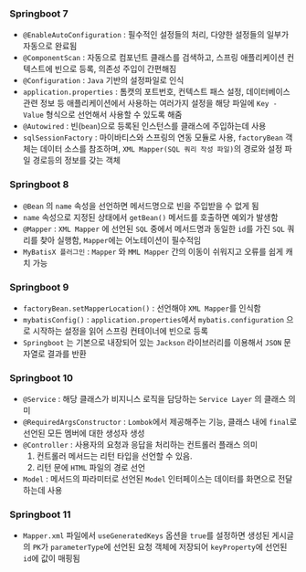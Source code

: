 ### Springboot 7

- `@EnableAutoConfiguration` : 필수적인 설정들의 처리, 다양한 설정들의 일부가 자동으로 완료됨
- `@ComponentScan` : 자동으로 컴포넌트 클래스를 검색하고, 스프링 애플리케이션 컨텍스트에 빈으로 등록, 의존성 주입이 간편해짐
- `@Configuration` : `Java` 기반의 설정파일로 인식
- `application.properties` : 톰캣의 포트번호, 컨텍스트 패스 설정, 데이터베이스 관련 정보 등 애플리케이션에서 사용하는 여러가지 설정을 해당 파일에 `Key - Value` 형식으로 선언해서 사용할 수 있도록 해줌
- `@Autowired` : 빈(`bean`)으로 등록된 인스턴스를 클래스에 주입하는데 사용
- `sqlSessionFactory` : 마이바티스와 스프링의 연동 모듈로 사용, `factoryBean` 객체는 데이터 소스를 참조하며, `XML Mapper(SQL 쿼리 작성 파일)`의 경로와 설정 파일 경로등의 정보를 갖는 객체

### Springboot 8
- `@Bean` 의 `name` 속성을 선언하면 메서드명으로 빈을 주입받을 수 없게 됨
- `name` 속성으로 지정된 상태에서 `getBean()` 메서드를 호출하면 예외가 발생함
- `@Mapper` : `XML Mapper` 에 선언된 `SQL` 중에서 메서드명과 동일한 `id`를 가진 `SQL` 쿼리를 찾아 실행함, `Mapper`에는 어노테이션이 필수적임
- `MyBatisX 플러그인` : `Mapper` 와 `MML Mapper` 간의 이동이 쉬워지고 오류를 쉽게 캐치 가능

### Springboot 9
- `factoryBean.setMapperLocation()` : 선언해야 `XML Mapper`를 인식함
- `mybatisConfig()` : `application.properties`에서 `mybatis.configuration` 으로 시작하는 설정을 읽어 스프링 컨테이너에 빈으로 등록
- `Springboot` 는 기본으로 내장되어 있는 `Jackson` 라이브러리를 이용해서 `JSON` 문자열로 결과를 반환

### Springboot 10
- `@Service` : 해당 클래스가 비지니스 로직을 담당하는 `Service Layer` 의 클래스 의미
- `@RequiredArgsConstructor` : `Lombok`에서 제공해주는 기능, 클래스 내에 `final`로 선언된 모든 멤버에 대한 생성자 생성
- `@Controller` : 사용자의 요청과 응답을 처리하는 컨트롤러 플래스 의미
  1. 컨트롤러 메서드는 리턴 타입을 선언할 수 있음.
  2. 리턴 문에 `HTML` 파일의 경로 선언
- `Model` : 메서드의 파라미터로 선언된 `Model` 인터페이스는 데이터를 화면으로 전달하는데 사용

### Springboot 11
- `Mapper.xml` 파일에서 `useGeneratedKeys` 옵션을 `true`를 설정하면 생성된 게시글의 `PK`가 `parameterType`에 선언된 요청 객체에 저장되어 `keyProperty`에 선언된 `id`에 값이 매핑됨

